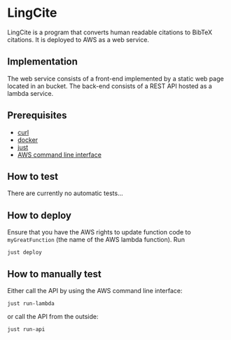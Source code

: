 # LingCite

LingCite is a program that converts human readable citations to BibTeX
citations. It is deployed to AWS as a web service.

## Implementation

The web service consists of a front-end implemented by a static web page located
in an bucket. The back-end consists of a REST API hosted as a lambda service.

## Prerequisites

* [curl](curl.se)
* [docker](docker.com)
* [just](github.com/casey/just)
* [AWS command line interface](aws.amazon.com/cli)

## How to test

There are currently no automatic tests...

## How to deploy

Ensure that you have the AWS rights to update function code to `myGreatFunction`
(the name of the AWS lambda function). Run

    just deploy

## How to manually test

Either call the API by using the AWS command line interface:

    just run-lambda

or call the API from the outside:

    just run-api
